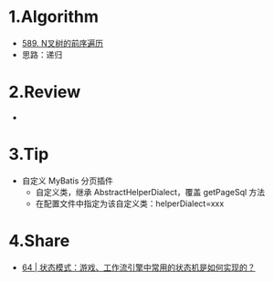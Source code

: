 # 1.Algorithm
- [589. N叉树的前序遍历](https://leetcode-cn.com/problems/n-ary-tree-preorder-traversal/)
- 思路：递归

# 2.Review
- []()

# 3.Tip
- 自定义 MyBatis 分页插件
    - 自定义类，继承 AbstractHelperDialect，覆盖 getPageSql 方法
    - 在配置文件中指定为该自定义类：helperDialect=xxx
    
# 4.Share
- [64 | 状态模式：游戏、工作流引擎中常用的状态机是如何实现的？](https://time.geekbang.org/column/article/218375)